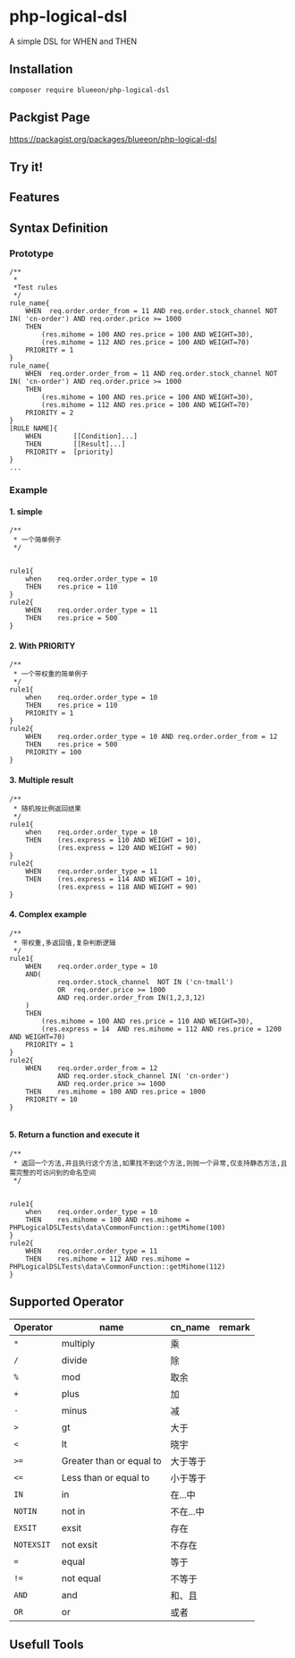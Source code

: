 # php-logical-dsl

A simple DSL for WHEN and THEN

## Installation

```
composer require blueeon/php-logical-dsl
```
## Packgist Page

https://packagist.org/packages/blueeon/php-logical-dsl

## Try it!

## Features
## Syntax Definition
### Prototype

```
/**
 *
 *Test rules
 */
rule_name{
    WHEN  req.order.order_from = 11 AND req.order.stock_channel NOT IN( 'cn-order') AND req.order.price >= 1000
    THEN
        (res.mihome = 100 AND res.price = 100 AND WEIGHT=30),
        (res.mihome = 112 AND res.price = 100 AND WEIGHT=70)
    PRIORITY = 1
}
rule_name{
    WHEN  req.order.order_from = 11 AND req.order.stock_channel NOT IN( 'cn-order') AND req.order.price >= 1000
    THEN
        (res.mihome = 100 AND res.price = 100 AND WEIGHT=30),
        (res.mihome = 112 AND res.price = 100 AND WEIGHT=70)
    PRIORITY = 2
}
[RULE NAME]{
    WHEN        [[Condition]...]
    THEN        [[Result]...]
    PRIORITY =  [priority]
}
...

```

### Example

#### 1. simple
```
/**
 * 一个简单例子
 */


rule1{
    when    req.order.order_type = 10
    THEN    res.price = 110
}
rule2{
    WHEN    req.order.order_type = 11
    THEN    res.price = 500
}
```
#### 2. With PRIORITY
```
/**
 * 一个带权重的简单例子
 */
rule1{
    when    req.order.order_type = 10
    THEN    res.price = 110
    PRIORITY = 1
}
rule2{
    WHEN    req.order.order_type = 10 AND req.order.order_from = 12
    THEN    res.price = 500
    PRIORITY = 100
}
```
#### 3. Multiple result
```
/**
 * 随机按比例返回结果
 */
rule1{
    when    req.order.order_type = 10
    THEN    (res.express = 110 AND WEIGHT = 10),
            (res.express = 120 AND WEIGHT = 90)
}
rule2{
    WHEN    req.order.order_type = 11
    THEN    (res.express = 114 AND WEIGHT = 10),
            (res.express = 118 AND WEIGHT = 90)
}
```
#### 4. Complex example
```
/**
 * 带权重,多返回值,复杂判断逻辑
 */
rule1{
    WHEN    req.order.order_type = 10
    AND(
            req.order.stock_channel  NOT IN ('cn-tmall')
            OR  req.order.price >= 1000
            AND req.order.order_from IN(1,2,3,12)
    )
    THEN
        (res.mihome = 100 AND res.price = 110 AND WEIGHT=30),
        (res.express = 14  AND res.mihome = 112 AND res.price = 1200 AND WEIGHT=70)
    PRIORITY = 1
}
rule2{
    WHEN    req.order.order_from = 12 
            AND req.order.stock_channel IN( 'cn-order') 
            AND req.order.price >= 1000
    THEN    res.mihome = 100 AND res.price = 1000
    PRIORITY = 10
}


```

#### 5. Return a function and execute it
```
/**
 * 返回一个方法,并且执行这个方法,如果找不到这个方法,则抛一个异常,仅支持静态方法,且需完整的可访问到的命名空间
 */


rule1{
    when    req.order.order_type = 10
    THEN    res.mihome = 100 AND res.mihome = PHPLogicalDSLTests\data\CommonFunction::getMihome(100)
}
rule2{
    WHEN    req.order.order_type = 11
    THEN    res.mihome = 112 AND res.mihome = PHPLogicalDSLTests\data\CommonFunction::getMihome(112)
}
```
## Supported Operator

Operator|name|cn_name|remark    
---|---|---|--- 
`*`|multiply|乘|   
`/`|divide|除| 
`%`|mod|取余|   
`+`|plus|加|   
`-`|minus|减|  
`>`|gt|大于|        
`<`|lt|晓宇|    
`>=`|Greater than or equal to|大于等于|   
`<=`|Less than or equal to|小于等于|  
`IN`|in|在...中|    
`NOTIN`|not in |不在...中|   
`EXSIT`|exsit|存在| 
`NOTEXSIT`|not exsit|不存在| 
`=`|equal|等于| 
`!=`|not equal|不等于|   
`AND`|and|和、且|    
`OR`|or|或者|   


## Usefull Tools

